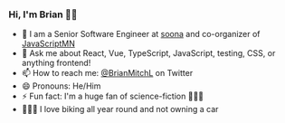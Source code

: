 ### Hi, I'm Brian 👋🏻

- 👔 I am a Senior Software Engineer at [soona](https://soona.co) and co-organizer of [JavaScriptMN](https://javascriptmn.com)
- 💬 Ask me about React, Vue, TypeScript, JavaScript, testing, CSS, or anything frontend!
- 📫 How to reach me: [@BrianMitchL](https://twitter.com/BrianMitchL) on Twitter
- 😄 Pronouns: He/Him
- ⚡ Fun fact: I'm a huge fan of science-fiction 🖖🏻🚀
- 🚴🏻‍♂️ I love biking all year round and not owning a car
